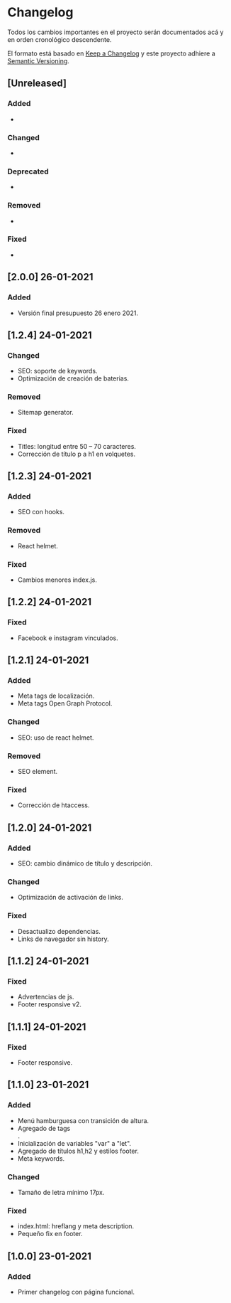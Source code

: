 # Changelog

Todos los cambios importantes en el proyecto serán documentados acá y en orden cronológico descendente.

El formato está basado en [Keep a Changelog](https://keepachangelog.com/es-ES/1.0.0/)
y este proyecto adhiere a [Semantic Versioning](https://semver.org/spec/v2.0.0.html).

## [Unreleased]
### Added
-

### Changed
-

### Deprecated
-

### Removed
-

### Fixed
-


## [2.0.0] 26-01-2021
### Added
- Versión final presupuesto 26 enero 2021.

## [1.2.4] 24-01-2021

### Changed
- SEO: soporte de keywords.
- Optimización de creación de baterias.

### Removed
- Sitemap generator.

### Fixed
- Titles: longitud entre 50 – 70 caracteres.
- Corrección de título p a h1 en volquetes.

## [1.2.3] 24-01-2021
### Added
- SEO con hooks.

### Removed
- React helmet.

### Fixed
- Cambios menores index.js.

## [1.2.2] 24-01-2021

### Fixed
- Facebook e instagram vinculados.

## [1.2.1] 24-01-2021

### Added
- Meta tags de localización.
- Meta tags Open Graph Protocol.

### Changed
- SEO: uso de react helmet.

### Removed
- SEO element.

### Fixed
- Corrección de htaccess.

## [1.2.0] 24-01-2021
### Added
- SEO: cambio dinámico de título y descripción.

### Changed
- Optimización de activación de links.

### Fixed
- Desactualizo dependencias.
- Links de navegador sin history.

## [1.1.2] 24-01-2021
### Fixed
- Advertencias de js.
- Footer responsive v2.

## [1.1.1] 24-01-2021
### Fixed
- Footer responsive.

## [1.1.0] 23-01-2021
### Added
- Menú hamburguesa con transición de altura.
- Agregado de tags <article>.
- Inicialización de variables "var" a "let".
- Agregado de títulos h1,h2 y estilos footer.
- Meta keywords.

### Changed
- Tamaño de letra mínimo 17px.

### Fixed
- index.html: hreflang y meta description.
- Pequeño fix en footer.

## [1.0.0] 23-01-2021
### Added
- Primer changelog con página funcional.
